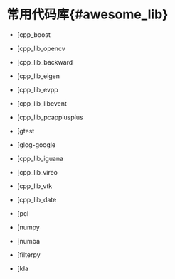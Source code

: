 常用代码库{#awesome_lib}
========================

- [cpp_boost

- [cpp_lib_opencv

- [cpp_lib_backward

- [cpp_lib_eigen

- [cpp_lib_evpp

- [cpp_lib_libevent

- [cpp_lib_pcapplusplus

- [gtest

- [glog-google

- [cpp_lib_iguana

- [cpp_lib_vireo

- [cpp_lib_vtk

- [cpp_lib_date

- [pcl

- [numpy

- [numba

- [filterpy

- [lda
